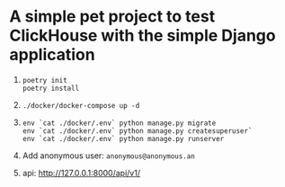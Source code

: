 # A simple pet project to test ClickHouse with the simple Django application

1.
    ```
    poetry init
    poetry install
    ```

2. `./docker/docker-compose up -d`

3. 
   ```
   env `cat ./docker/.env` python manage.py migrate
   env `cat ./docker/.env` python manage.py createsuperuser`
   env `cat ./docker/.env` python manage.py runserver
   ```
4. Add anonymous user: `anonymous@anonymous.an`

5. api: http://127.0.0.1:8000/api/v1/
